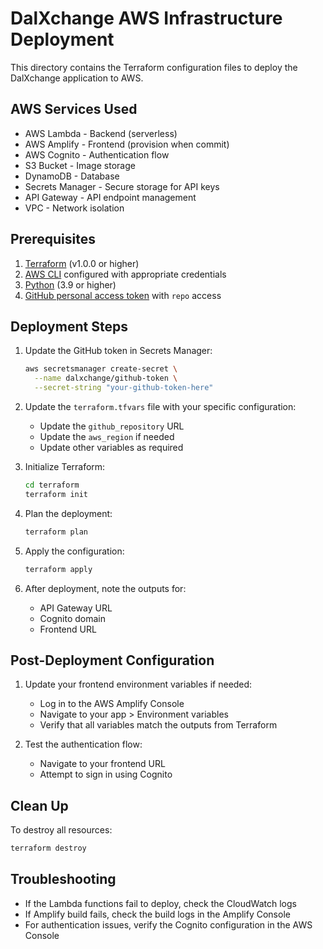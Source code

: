 # DalXchange AWS Infrastructure Deployment

This directory contains the Terraform configuration files to deploy the DalXchange application to AWS.

## AWS Services Used

- AWS Lambda - Backend (serverless)
- AWS Amplify - Frontend (provision when commit)
- AWS Cognito - Authentication flow
- S3 Bucket - Image storage
- DynamoDB - Database
- Secrets Manager - Secure storage for API keys
- API Gateway - API endpoint management
- VPC - Network isolation

## Prerequisites

1. [Terraform](https://www.terraform.io/downloads.html) (v1.0.0 or higher)
2. [AWS CLI](https://aws.amazon.com/cli/) configured with appropriate credentials
3. [Python](https://www.python.org/downloads/) (3.9 or higher)
4. [GitHub personal access token](https://github.com/settings/tokens) with `repo` access

## Deployment Steps

1. Update the GitHub token in Secrets Manager:

   ```bash
   aws secretsmanager create-secret \
     --name dalxchange/github-token \
     --secret-string "your-github-token-here"
   ```

2. Update the `terraform.tfvars` file with your specific configuration:

   - Update the `github_repository` URL
   - Update the `aws_region` if needed
   - Update other variables as required

3. Initialize Terraform:

   ```bash
   cd terraform
   terraform init
   ```

4. Plan the deployment:

   ```bash
   terraform plan
   ```

5. Apply the configuration:

   ```bash
   terraform apply
   ```

6. After deployment, note the outputs for:
   - API Gateway URL
   - Cognito domain
   - Frontend URL

## Post-Deployment Configuration

1. Update your frontend environment variables if needed:

   - Log in to the AWS Amplify Console
   - Navigate to your app > Environment variables
   - Verify that all variables match the outputs from Terraform

2. Test the authentication flow:
   - Navigate to your frontend URL
   - Attempt to sign in using Cognito

## Clean Up

To destroy all resources:

```bash
terraform destroy
```

## Troubleshooting

- If the Lambda functions fail to deploy, check the CloudWatch logs
- If Amplify build fails, check the build logs in the Amplify Console
- For authentication issues, verify the Cognito configuration in the AWS Console
